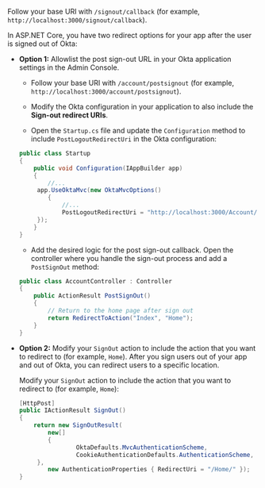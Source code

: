 Follow your base URI with `/signout/callback` (for example, `http://localhost:3000/signout/callback`).

In ASP.NET Core, you have two redirect options for your app after the user is signed out of Okta:

* **Option 1:** Allowlist the post sign-out URL in your Okta application settings in the Admin Console.

    * Follow your base URI with `/account/postsignout` (for example, `http://localhost:3000/account/postsignout`).

    * Modify the Okta configuration in your application to also include the **Sign-out redirect URIs**.

    * Open the `Startup.cs` file and update the `Configuration` method to include `PostLogoutRedirectUri` in the Okta configuration:

    ```csharp
    public class Startup
    {
        public void Configuration(IAppBuilder app)
        {
            //...
         app.UseOktaMvc(new OktaMvcOptions()
            {
                //...
                PostLogoutRedirectUri = "http://localhost:3000/Account/PostSignOut",
         });
        }
    }
    ```

    * Add the desired logic for the post sign-out callback. Open the controller where you handle the sign-out process and add a `PostSignOut` method:

    ```csharp
    public class AccountController : Controller
    {
        public ActionResult PostSignOut()
        {
            // Return to the home page after sign out
            return RedirectToAction("Index", "Home");
        }
    }
    ```

* **Option 2:** Modify your `SignOut` action to include the action that you want to redirect to (for example, `Home`). After you sign users out of your app and out of Okta, you can redirect users to a specific location.

    Modify your `SignOut` action to include the action that you want to redirect to (for example, `Home`):

    ```csharp
    [HttpPost]
    public IActionResult SignOut()
    {
        return new SignOutResult(
            new[]
            {
                    OktaDefaults.MvcAuthenticationScheme,
                    CookieAuthenticationDefaults.AuthenticationScheme,
         },
            new AuthenticationProperties { RedirectUri = "/Home/" });
    }
    ```
